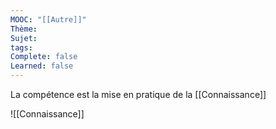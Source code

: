 ```yaml
---
MOOC: "[[Autre]]"
Thème:
Sujet:
tags:
Complete: false
Learned: false
---
```


La compétence est la mise en pratique de la [[Connaissance]]

![[Connaissance]]

